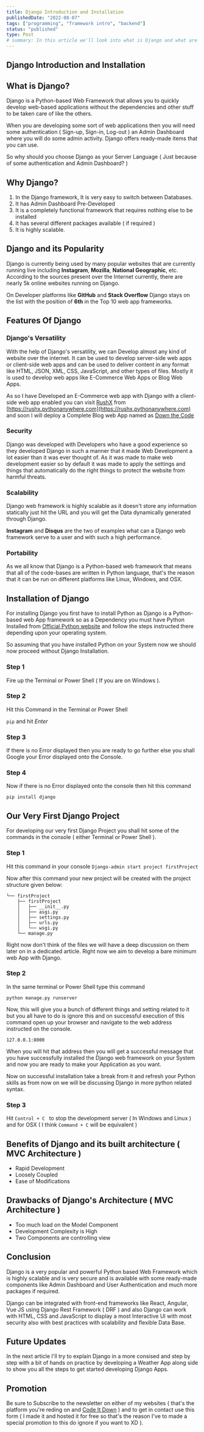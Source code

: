 ```yaml
---
title: Django Introduction and Installation
publishedDate: "2022-08-07"
tags: ["programming", "framework intro", "backend"]
status: "published"
type: Post
# summary: In this article we'll look into what is Django and what are it's advantages or disadvantages and why should we bother trying it out.
---
```


## Django Introduction and Installation

## What is Django?

Django is a Python-based Web Framework that allows you to quickly develop web-based applications without the dependencies and other stuff to be taken care of like the others.

When you are developing some sort of web applications then you will need some authentication ( Sign-up, Sign-in, Log-out ) an Admin Dashboard where you will do some admin activity. Django offers ready-made items that you can use.

So why should you choose Django as your Server Language ( Just because of some authentication and Admin Dashboard? )

## Why Django?

1. In the Django framework, It is very easy to switch between Databases.
2. It has Admin Dashboard Pre-Developed
3. It is a completely functional framework that requires nothing else to be installed
4. It has several different packages available ( if required )
5. It is highly scalable.

## Django and its Popularity

Django is currently being used by many popular websites that are currently running live including **Instagram**, **Mozilla**, **National Geographic**, etc. According to the sources present over the Internet currently, there are nearly 5k online websites running on Django.

On Developer platforms like **GitHub** and **Stack Overflow** Django stays on the list with the position of **6th** in the Top 10 web app frameworks.

## Features Of Django

### Django's Versatility

With the help of Django's versatility, we can Develop almost any kind of website over the internet. It can be used to develop server-side web apps or client-side web apps and can be used to deliver content in any format like HTML, JSON, XML, CSS, JavaScript, and other types of files. Mostly it is used to develop web apps like E-Commerce Web Apps or Blog Web Apps.

As so I have Developed an E-Commerce web app with Django with a client-side web app enabled you can visit [RushX](https://rushx.pythonanywhere.com/) from [https://rushx.pythonanywhere.com](https://rushx.pythonanywhere.com) and soon I will deploy a Complete Blog web App named as [Down the Code](https://downthecode.netlify.app)

### Security

Django was developed with Developers who have a good experience so they developed Django in such a manner that it made Web Development a lot easier than it was ever thought of. As it was made to make web development easier so by default it was made to apply the settings and things that automatically do the right things to protect the website from harmful threats.

### Scalability

Django web framework is highly scalable as it doesn't store any information statically just hit the URL and you will get the Data dynamically generated through Django.

**Instagram** and **Disqus** are the two of examples what can a Django web framework serve to a user and with such a high performance.

### Portability

As we all know that Django is a Python-based web framework that means that all of the code-bases are written in Python language, that's the reason that it can be run on different platforms like Linux, Windows, and OSX.

## Installation of Django

For installing Django you first have to install Python as Django is a Python-based web App framework so as a Dependency you must have Python Installed from [Official Python website](https://python.org/) and follow the steps instructed there depending upon your operating system.

So assuming that you have installed Python on your System now we should now proceed without Django Installation.

### Step 1

Fire up the Terminal or Power Shell ( If you are on Windows ).

### Step 2

Hit this Command in the Terminal or Power Shell

`pip` and hit _Enter_

### Step 3

If there is no Error displayed then you are ready to go further else you shall Google your Error displayed onto the Console.

### Step 4

Now if there is no Error displayed onto the console then hit this command

`pip install django`

## Our Very First Django Project

For developing our very first Django Project you shall hit some of the commands in the console ( either Terminal or Power Shell ).

### Step 1

Hit this command in your console `Django-admin start project firstProject`

Now after this command your new project will be created with the project structure given below:

```
└── firstProject
    ├── firstProject
    │   ├── __init__.py
    │   ├── asgi.py
    │   ├── settings.py
    │   ├── urls.py
    │   └── wsgi.py
    └── manage.py
```

Right now don't think of the files we will have a deep discussion on them later on in a dedicated article. Right now we aim to develop a bare minimum web App with Django.

### Step 2

In the same terminal or Power Shell type this command

`python manage.py runserver`

Now, this will give you a bunch of different things and setting related to it but you all have to do is ignore this and on successful execution of this command open up your browser and navigate to the web address instructed on the console.

`127.0.0.1:8000`

When you will hit that address then you will get a successful message that you have successfully installed the Django web framework on your System and now you are ready to make your Application as you want.

Now on successful installation take a break from it and refresh your Python skills as from now on we will be discussing Django in more python related syntax.

### Step 3

Hit `Control + C ` to stop the development server ( In Windows and Linux ) and for OSX ( I think `Command + C` will be equivalent )

## Benefits of Django and its built architecture ( MVC Architecture )

- Rapid Development
- Loosely Coupled
- Ease of Modifications

## Drawbacks of Django's Architecture ( MVC Architecture )

- Too much load on the Model Component
- Development Complexity is High
- Two Components are controlling view

## Conclusion

Django is a very popular and powerful Python based Web Framework which is highly scalable and is very secure and is available with some ready-made components like Admin Dashboard and User Authentication and much more packages if required.

Django can be integrated with front-end frameworks like React, Angular, Vue JS using Django Rest Framework ( DRF ) and also Django can work with HTML, CSS and JavaScript to display a most Interactive UI with most security also with best practices with scalability and flexible Data Base.

## Future Updates

In the next article I'll try to explain Django in a more consised and step by step with a bit of hands on practice by developing a Weather App along side to show you all the steps to get started developing Django Apps.

## Promotion

Be sure to Subscribe to the newsletter on either of my websites ( that's the platform you're reding on and [Code It Down](https://codeitdown.ml/) ) and to get in contact use this form ( I made it and hosted it for free so that's the reason I've to made a special promotion to this do ignore if you want to XD ).
